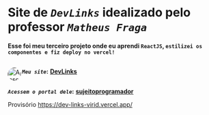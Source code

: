 # Site de _`DevLinks`_ idealizado pelo professor _`Matheus Fraga`_
**Esse foi meu terceiro projeto onde eu aprendi `ReactJS`, `estilizei os componentes e fiz deploy no vercel!`** <br>
##
**_`Meu site`_:**</div>
<a href="" target="_blank"><img align="left" alt="Ansel-pic" height="30" style="border-radius:30px;" src="https://user-images.githubusercontent.com/66381597/167222900-88b7923c-a06d-46d4-bd88-8ed2cb883f7d.png" target="_blank">  **DevLinks** </a>
##
**_`Acessem o portal dele`_:** <a href="https://sujeitoprogramador.com/fabricadeaplicativos/" target="_blank"> **sujeitoprogramador**</a> 


Provisório https://dev-links-virid.vercel.app/













